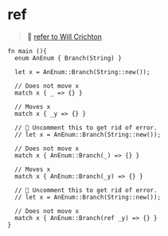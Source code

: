 # ref

> 🤔 [refer to Will Crichton](https://twitter.com/wcrichton/status/1597318042244915201)

```rust,editable
fn main (){
  enum AnEnum { Branch(String) }

  let x = AnEnum::Branch(String::new());

  // Does not move x
  match x { _ => {} }

  // Moves x
  match x { _y => {} }

  // 💁 Uncomment this to get rid of error.
  // let x = AnEnum::Branch(String::new());

  // Does not move x
  match x { AnEnum::Branch(_) => {} }

  // Moves x
  match x { AnEnum::Branch(_y) => {} }

  // 💁 Uncomment this to get rid of error.
  // let x = AnEnum::Branch(String::new());

  // Does not move x
  match x { AnEnum::Branch(ref _y) => {} }
}
```
